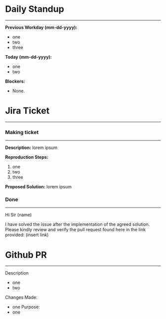 # Daily Standup
--- 
**Previous Workday (mm-dd-yyyy):**  
- one
- two
- three

**Today (mm-dd-yyyy):**  
- one
- two

**Blockers:**  
- None.
# Jira Ticket
---
### Making ticket
---
**Description:**
lorem ipsum

**Reproduction Steps:**
1. one
2. two
3. three
  
**Proposed Solution:**
lorem ipsum


### Done
---
Hi Sir (name)

I have solved the issue after the implementation of the agreed solution.
Please kindly review and verify the pull request found here in the link provided:
(insert link)


# Github PR
---
Description
- one
- two

Changes Made:
- one
Purpose:
- one

  

